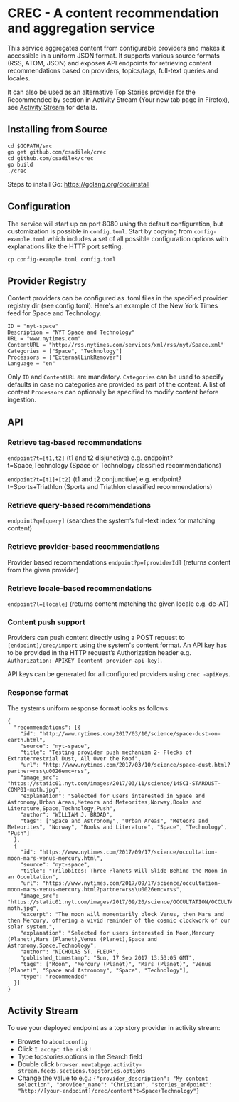 # CREC - A content recommendation and aggregation service

This service aggregates content from configurable providers and makes it accessible in a uniform JSON format. It supports various source formats (RSS, ATOM, JSON) and exposes API endpoints for retrieving content recommendations based on providers, topics/tags, full-text queries and locales.

It can also be used as an alternative Top Stories provider for the Recommended by section in Activity Stream (Your new tab page in Firefox), see [Activity Stream](#activity-stream) for details.

## Installing from Source

```
cd $GOPATH/src
go get github.com/csadilek/crec
cd github.com/csadilek/crec
go build
./crec
```

Steps to install Go: https://golang.org/doc/install

## Configuration

The service will start up on port 8080 using the default configuration, but customization is possible in ```config.toml```. Start by copying from ```config-example.toml``` which includes a set of all possible configuration options with explanations like the HTTP port setting.

```
cp config-example.toml config.toml
```

## Provider Registry

Content providers can be configured as .toml files in the specified provider registry dir (see config.toml). Here's an example of the New York Times feed for Space and Technology.

```
ID = "nyt-space"
Description = "NYT Space and Technology"
URL = "www.nytimes.com"
ContentURL = "http://rss.nytimes.com/services/xml/rss/nyt/Space.xml"
Categories = ["Space", "Technology"]
Processors = ["ExternalLinkRemover"]
Language = "en"
```

Only ```ID``` and ```ContentURL``` are mandatory. ```Categories``` can be used to specify defaults in case no categories are provided as part of the content. A list of content ```Processors``` can optionally be specified to modify content before ingestion.

## API

### Retrieve tag-based recommendations
```endpoint?t=[t1,t2]``` (t1 and t2 disjunctive) e.g. endpoint?t=Space,Technology (Space or Technology classified recommendations)

```endpoint?t=[t1]+[t2]``` (t1 and t2 conjunctive) e.g. endpoint?t=Sports+Triathlon (Sports and Triathlon classified recommendations)

### Retrieve query-based recommendations
```endpoint?q=[query]``` (searches the system’s full-text index for matching content)

### Retrieve provider-based recommendations
Provider based recommendations
```endpoint?p=[providerId]``` (returns content from the given provider)

### Retrieve locale-based recommendations
```endpoint?l=[locale]``` (returns content matching the given locale e.g. de-AT)

### Content push support
Providers can push content directly using a POST request to ```[endpoint]/crec/import``` using the system's content format. An API key has to be provided in the HTTP request’s Authorization header e.g. ```Authorization: APIKEY [content-provider-api-key]```.

API keys can be generated for all configured providers using ```crec -apiKeys```.

### Response format

The systems uniform response format looks as follows:

```
{
  "recommendations": [{
    "id": "http://www.nytimes.com/2017/03/10/science/space-dust-on-earth.html",
    "source": "nyt-space",
    "title": "Testing provider push mechanism 2- Flecks of Extraterrestrial Dust, All Over the Roof",
    "url": "http://www.nytimes.com/2017/03/10/science/space-dust.html?partner=rss\u0026emc=rss",
    "image_src": "https://static01.nyt.com/images/2017/03/11/science/14SCI-STARDUST-COMP01-moth.jpg",
    "explanation": "Selected for users interested in Space and Astronomy,Urban Areas,Meteors and Meteorites,Norway,Books and Literature,Space,Technology,Push",
    "author": "WILLIAM J. BROAD",
    "tags": ["Space and Astronomy", "Urban Areas", "Meteors and Meteorites", "Norway", "Books and Literature", "Space", "Technology", "Push"]
  },
  {
    "id": "https://www.nytimes.com/2017/09/17/science/occultation-moon-mars-venus-mercury.html",
    "source": "nyt-space",
    "title": "Trilobites: Three Planets Will Slide Behind the Moon in an Occultation",
    "url": "https://www.nytimes.com/2017/09/17/science/occultation-moon-mars-venus-mercury.html?partner=rss\u0026emc=rss",
    "image_src": "https://static01.nyt.com/images/2017/09/20/science/OCCULTATION/OCCULTATION-moth.jpg",
    "excerpt": "The moon will momentarily block Venus, then Mars and then Mercury, offering a vivid reminder of the cosmic clockwork of our solar system.",
    "explanation": "Selected for users interested in Moon,Mercury (Planet),Mars (Planet),Venus (Planet),Space and Astronomy,Space,Technology",
    "author": "NICHOLAS ST. FLEUR",
    "published_timestamp": "Sun, 17 Sep 2017 13:53:05 GMT",
    "tags": ["Moon", "Mercury (Planet)", "Mars (Planet)", "Venus (Planet)", "Space and Astronomy", "Space", "Technology"],
    "type": "recommended"
  }]
}
```

## Activity Stream

To use your deployed endpoint as a top story provider in activity stream:

- Browse to ```about:config```
- Click ```I accept the risk!```
- Type topstories.options in the Search field
- Double click ```browser.newtabpge.activity-stream.feeds.sections.topstories.options```
- Change the value to e.g.: ```{"provider_description": "My content selection", "provider_name": "Christian", "stories_endpoint": "http://[your-endpoint]/crec/content?t=Space+Technology"}```

